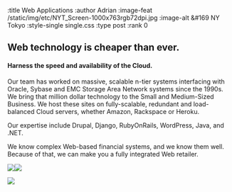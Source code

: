 :title Web Applications
:author Adrian
:image-feat /static/img/etc/NYT_Screen-1000x763rgb72dpi.jpg
:image-alt &#169 NY Tokyo
:style-single single.css
:type post
:rank 0

<h2>Web technology is cheaper than ever.</h2>
<h4>Harness the speed and availability of the Cloud.</h4>

<p>Our team has worked on massive, scalable n-tier systems interfacing with Oracle, Sybase and EMC Storage Area Network systems since the 1990s. We bring that million dollar technology to the Small and Medium-Sized Business. We host these sites on fully-scalable, redundant and load-balanced Cloud servers, whether Amazon, Rackspace or Heroku.</p>
<p>Our expertise include Drupal, Django, RubyOnRails, WordPress, Java, and .NET.</p>
<p>We know complex Web-based financial systems, and we know them well. Because of that, we can make you a fully integrated Web retailer.</p>

<p><img src="/static/img/Amazon/AmazonPayments_s1.gif"/><img src="/static/img/Amazon/AWS_Logo_PoweredBy_127px.jpg"/>
<p><img src="/static/img/Heroku/heroku-logo-light-88x31.png"/><p>
